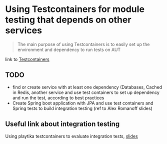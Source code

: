 # Using Testcontainers for module testing that depends on other services

> The main purpose of using Testcontainers is to easily set up the environment and dependency to run tests on AUT

link to [Testcontainers](https://www.testcontainers.org/)

## TODO

- find or create service with at least one dependency (Databases, Cached in Redis, another service and use test
  containers to set up dependency and run the test, according to best practices
- Create Spring boot application with JPA and use test containers and Spring tests to build integration testing (ref to
  Alex Romanoff slides)

## Useful link about integration testing

Using playtika testcontainers to evaluate integration
tests, [slides](https://www.slideshare.net/AlexRomanoff/integration-testing-for-microservices-with-spring-boot)